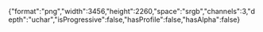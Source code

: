 {"format":"png","width":3456,"height":2260,"space":"srgb","channels":3,"depth":"uchar","isProgressive":false,"hasProfile":false,"hasAlpha":false}